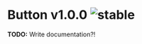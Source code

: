 
# Button v1.0.0 ![stable](https://img.shields.io/badge/stability-stable-4EBA0F.svg?style=flat)

**TODO:** Write documentation?!
